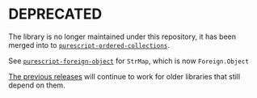 # DEPRECATED

The library is no longer maintained under this repository, it has been merged into to [`purescript-ordered-collections`](https://github.com/purescript/purescript-ordered-collections).

See [`purescript-foreign-object`](https://github.com/purescript/purescript-foreign-object) for `StrMap`, which is now `Foreign.Object`

[The previous releases](https://github.com/purescript-deprecated/purescript-maps/releases) will continue to work for older libraries that still depend on them.
